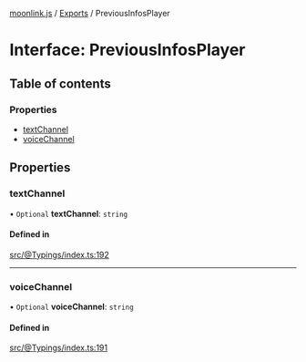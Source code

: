 [moonlink.js](../README.md) / [Exports](../modules.md) / PreviousInfosPlayer

# Interface: PreviousInfosPlayer

## Table of contents

### Properties

- [textChannel](PreviousInfosPlayer.md#textchannel)
- [voiceChannel](PreviousInfosPlayer.md#voicechannel)

## Properties

### textChannel

• `Optional` **textChannel**: `string`

#### Defined in

[src/@Typings/index.ts:192](https://github.com/Ecliptia/moonlink.js/blob/695a75b/src/@Typings/index.ts#L192)

___

### voiceChannel

• `Optional` **voiceChannel**: `string`

#### Defined in

[src/@Typings/index.ts:191](https://github.com/Ecliptia/moonlink.js/blob/695a75b/src/@Typings/index.ts#L191)
